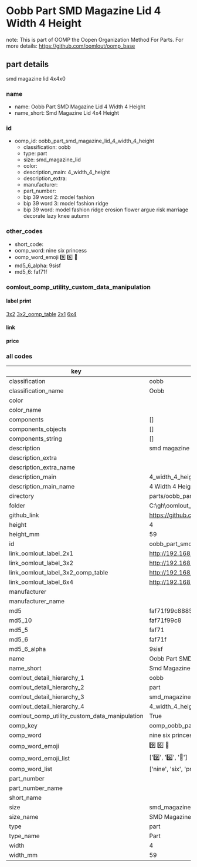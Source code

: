 # Oobb Part SMD Magazine Lid 4 Width 4 Height  

note: This is part of OOMP the Oopen Organization Method For Parts. For more details: https://github.com/oomlout/oomp_base

##  part details
  



smd magazine lid 4x4x0



### name
* name: Oobb Part SMD Magazine Lid 4 Width 4 Height
* name_short: Smd Magazine Lid 4x4 Height
### id
* oomp_id: oobb_part_smd_magazine_lid_4_width_4_height
  * classification: oobb
  * type: part
  * size: smd_magazine_lid
  * color: 
  * description_main: 4_width_4_height
  * description_extra: 
  * manufacturer: 
  * part_number: 
  * bip 39 word 2: model fashion
  * bip 39 word 3: model fashion ridge
  * bip 39 word: model fashion ridge erosion flower argue risk marriage decorate lazy knee autumn

### other_codes
* short_code: 
* oomp_word: nine six princess
* oomp_word_emoji :nine: :six: :princess:
* md5_6_alpha: 9sisf
* md5_6: faf71f






### oomlout_oomp_utility_custom_data_manipulation
#### label print
[3x2](http://192.168.1.245:1112/?label=oomp%209sisf)
[3x2_oomp_table](http://192.168.1.108:1112/?label=oomp%209sisf)
[2x1](http://192.168.1.242:1112/?label=oomp%209sisf)
[6x4](http://192.168.1.55:1112/?label=oomp%209sisf)    

#### link

                              

#### price







### all codes 
| key | value |  
| --- | --- |  
| classification | oobb |  
| classification_name | Oobb |  
| color |  |  
| color_name |  |  
| components | [] |  
| components_objects | [] |  
| components_string | [] |  
| description | smd magazine lid 4x4x0 |  
| description_extra |  |  
| description_extra_name |  |  
| description_main | 4_width_4_height |  
| description_main_name | 4 Width 4 Height |  
| directory | parts/oobb_part_smd_magazine_lid_4_width_4_height |  
| folder | C:\gh\oomlout_oobb_version_4_generated_parts\things\oobb_part_smd_magazine_lid_4_width_4_height |  
| github_link | https://github.com/oomlout/oomlout_oomp_part_src/tree/main/parts/oobb_part_smd_magazine_lid_4_width_4_height |  
| height | 4 |  
| height_mm | 59 |  
| id | oobb_part_smd_magazine_lid_4_width_4_height |  
| link_oomlout_label_2x1 | http://192.168.1.242:1112/?label=oomp%209sisf |  
| link_oomlout_label_3x2 | http://192.168.1.245:1112/?label=oomp%209sisf |  
| link_oomlout_label_3x2_oomp_table | http://192.168.1.108:1112/?label=oomp%209sisf |  
| link_oomlout_label_6x4 | http://192.168.1.55:1112/?label=oomp%209sisf |  
| manufacturer |  |  
| manufacturer_name |  |  
| md5 | faf71f99c888574c2e2cc4cb7314d474 |  
| md5_10 | faf71f99c8 |  
| md5_5 | faf71 |  
| md5_6 | faf71f |  
| md5_6_alpha | 9sisf |  
| name | Oobb Part SMD Magazine Lid 4 Width 4 Height |  
| name_short | Smd Magazine Lid 4x4 Height |  
| oomlout_detail_hierarchy_1 | oobb |  
| oomlout_detail_hierarchy_2 | part |  
| oomlout_detail_hierarchy_3 | smd_magazine_lid |  
| oomlout_detail_hierarchy_4 | 4_width_4_height |  
| oomlout_oomp_utility_custom_data_manipulation | True |  
| oomp_key | oomp_oobb_part_smd_magazine_lid_4_width_4_height |  
| oomp_word | nine six princess |  
| oomp_word_emoji | :nine: :six: :princess: |  
| oomp_word_emoji_list | [':nine:', ':six:', ':princess:'] |  
| oomp_word_list | ['nine', 'six', 'princess'] |  
| part_number |  |  
| part_number_name |  |  
| short_name |  |  
| size | smd_magazine_lid |  
| size_name | SMD Magazine Lid |  
| type | part |  
| type_name | Part |  
| width | 4 |  
| width_mm | 59 |  
